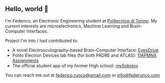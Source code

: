 ## Hello, world 👋

I'm Federico, an Electronic Engineering student at [Politecnico di Torino](https://www.polito.it). My current interests are microelectronics, Machine Learning and Brain-Computer Interfaces.

Project I'm into / had contributed to:
- A novel Electrooculography-based Brain-Computer Interface: [EyesDrive](https://developers.eyesdrive.com)
- Polito Electron Devices lab files (for both PADRE and ATLAS): [11APMNX Assignments](https://github.com/federunco/11APMNX_lab_assignments)
- The official student app of my former High school: [mySobrero](https://github.com/is-sobrero/mySobrero)

You can reach me out at federico.runco@gmail.com or info@federunco.com

<!--
**federunco/federunco** is a ✨ _special_ ✨ repository because its `README.md` (this file) appears on your GitHub profile.

Here are some ideas to get you started:

- 🔭 I’m currently working on ...
- 🌱 I’m currently learning ...
- 👯 I’m looking to collaborate on ...
- 🤔 I’m looking for help with ...
- 💬 Ask me about ...
- 📫 How to reach me: ...
- 😄 Pronouns: ...
- ⚡ Fun fact: ...
-->
